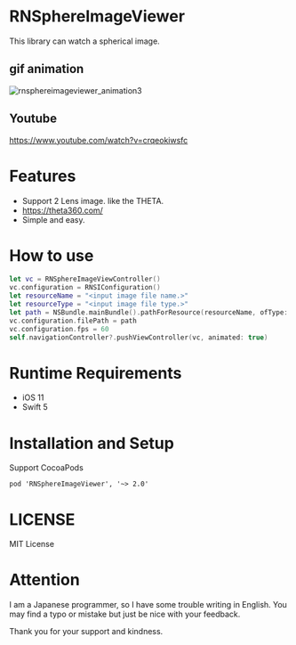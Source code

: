 # RNSphereImageViewer
This library can watch a spherical image.

## gif animation

![rnsphereimageviewer_animation3](https://cloud.githubusercontent.com/assets/974367/18443388/a5c2fe06-794f-11e6-9ba6-f43aa9ccaebc.gif)


## Youtube

https://www.youtube.com/watch?v=crqeokiwsfc



# Features

- Support 2 Lens image. like the THETA.
 - https://theta360.com/
- Simple and easy.


# How to use

~~~swift
let vc = RNSphereImageViewController()
vc.configuration = RNSIConfiguration()
let resourceName = "<input image file name.>"
let resourceType = "<input image file type.>"
let path = NSBundle.mainBundle().pathForResource(resourceName, ofType: resourceType)
vc.configuration.filePath = path
vc.configuration.fps = 60
self.navigationController?.pushViewController(vc, animated: true)
~~~

# Runtime Requirements

- iOS 11
- Swift 5

# Installation and Setup

Support CocoaPods

~~~podfile
pod 'RNSphereImageViewer', '~> 2.0'
~~~

# LICENSE

MIT License


# Attention

I am a Japanese programmer, so I have some trouble writing in English.
You may find a typo or mistake but just be nice with your feedback.

Thank you for your support and kindness.

